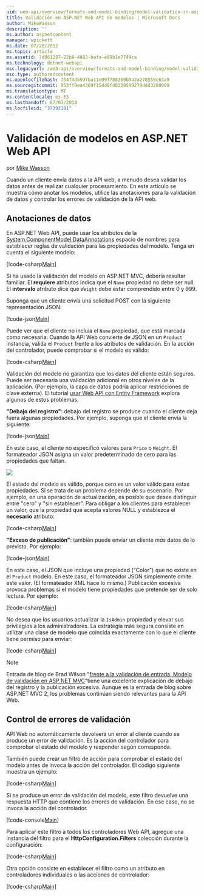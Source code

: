 ```yaml
---
uid: web-api/overview/formats-and-model-binding/model-validation-in-aspnet-web-api
title: Validación en ASP.NET Web API de modelos | Microsoft Docs
author: MikeWasson
description: ''
ms.author: aspnetcontent
manager: wpickett
ms.date: 07/20/2012
ms.topic: article
ms.assetid: 7d061207-22b8-4883-bafa-e89b1e7749ca
ms.technology: dotnet-webapi
msc.legacyurl: /web-api/overview/formats-and-model-binding/model-validation-in-aspnet-web-api
msc.type: authoredcontent
ms.openlocfilehash: 75474d5597ba11e09f788269b9a2a278559c63a9
ms.sourcegitcommit: 953ff9ea4369f154d6fd0239599279ddd3280009
ms.translationtype: MT
ms.contentlocale: es-ES
ms.lasthandoff: 07/03/2018
ms.locfileid: "37393101"
---
```

<a name="model-validation-in-aspnet-web-api"></a>Validación de modelos en ASP.NET Web API
====================
por [Mike Wasson](https://github.com/MikeWasson)

Cuando un cliente envía datos a la API web, a menudo desea validar los datos antes de realizar cualquier procesamiento. En este artículo se muestra cómo anotar los modelos, utilice las anotaciones para la validación de datos y controlar los errores de validación de la API web.

## <a name="data-annotations"></a>Anotaciones de datos

En ASP.NET Web API, puede usar los atributos de la [System.ComponentModel.DataAnnotations](/dotnet/api/system.componentmodel.dataannotations) espacio de nombres para establecer reglas de validación para las propiedades del modelo. Tenga en cuenta el siguiente modelo:

[!code-csharp[Main](model-validation-in-aspnet-web-api/samples/sample1.cs)]

Si ha usado la validación del modelo en ASP.NET MVC, debería resultar familiar. El **requiere** atributos indica que el `Name` propiedad no debe ser null. El **intervalo** atributo dice que `Weight` debe estar comprendido entre 0 y 999.

Suponga que un cliente envía una solicitud POST con la siguiente representación JSON:

[!code-json[Main](model-validation-in-aspnet-web-api/samples/sample2.json)]

Puede ver que el cliente no incluía el `Name` propiedad, que está marcada como necesaria. Cuando la API Web convierte de JSON en un `Product` instancia, valida el `Product` frente a los atributos de validación. En la acción del controlador, puede comprobar si el modelo es válido:

[!code-csharp[Main](model-validation-in-aspnet-web-api/samples/sample3.cs)]

Validación del modelo no garantiza que los datos del cliente están seguros. Puede ser necesaria una validación adicional en otros niveles de la aplicación. (Por ejemplo, la capa de datos podría aplicar restricciones de clave externa). El tutorial [usar Web API con Entity Framework](../data/using-web-api-with-entity-framework/part-1.md) explora algunos de estos problemas.

**"Debajo del registro"**: debajo del registro se produce cuando el cliente deja fuera algunas propiedades. Por ejemplo, suponga que el cliente envía la siguiente:

[!code-json[Main](model-validation-in-aspnet-web-api/samples/sample4.json)]

En este caso, el cliente no especificó valores para `Price` o `Weight`. El formateador JSON asigna un valor predeterminado de cero para las propiedades que faltan.

![](model-validation-in-aspnet-web-api/_static/image1.png)

El estado del modelo es válido, porque cero es un valor válido para estas propiedades. Si se trata de un problema depende de su escenario. Por ejemplo, en una operación de actualización, es posible que desee distinguir entre "cero" y "sin establecer". Para obligar a los clientes para establecer un valor, que la propiedad que acepta valores NULL y establezca el **necesario** atributo:

[!code-csharp[Main](model-validation-in-aspnet-web-api/samples/sample5.cs?highlight=1-2)]

**"Exceso de publicación"**: también puede enviar un cliente *más* datos de lo previsto. Por ejemplo:

[!code-json[Main](model-validation-in-aspnet-web-api/samples/sample6.json)]

En este caso, el JSON que incluye una propiedad ("Color") que no existe en el `Product` modelo. En este caso, el formateador JSON simplemente omite este valor. (El formateador XML hace lo mismo.) Publicación excesiva provoca problemas si el modelo tiene propiedades que pretende ser de solo lectura. Por ejemplo:

[!code-csharp[Main](model-validation-in-aspnet-web-api/samples/sample7.cs)]

No desea que los usuarios actualizar la `IsAdmin` propiedad y elevar sus privilegios a los administradores. La estrategia más segura consiste en utilizar una clase de modelo que coincida exactamente con lo que el cliente tiene permiso para enviar:

[!code-csharp[Main](model-validation-in-aspnet-web-api/samples/sample8.cs)]

> [!NOTE]
> Entrada de blog de Brad Wilson "[frente a la validación de entrada. Modelo de validación en ASP.NET MVC](http://bradwilson.typepad.com/blog/2010/01/input-validation-vs-model-validation-in-aspnet-mvc.html)"tiene una excelente explicación de debajo del registro y la publicación excesiva. Aunque es la entrada de blog sobre ASP.NET MVC 2, los problemas continúan siendo relevantes para la API Web.


## <a name="handling-validation-errors"></a>Control de errores de validación

API Web no automáticamente devolverá un error al cliente cuando se produce un error de validación. Es la acción del controlador para comprobar el estado del modelo y responder según corresponda.

También puede crear un filtro de acción para comprobar el estado del modelo antes de invoca la acción del controlador. El código siguiente muestra un ejemplo:

[!code-csharp[Main](model-validation-in-aspnet-web-api/samples/sample9.cs)]

Si se produce un error de validación del modelo, este filtro devuelve una respuesta HTTP que contiene los errores de validación. En ese caso, no se invoca la acción del controlador.

[!code-console[Main](model-validation-in-aspnet-web-api/samples/sample10.cmd)]

Para aplicar este filtro a todos los controladores Web API, agregue una instancia del filtro para el **HttpConfiguration.Filters** colección durante la configuración:

[!code-csharp[Main](model-validation-in-aspnet-web-api/samples/sample11.cs)]

Otra opción consiste en establecer el filtro como un atributo en controladores individuales o las acciones de controlador:

[!code-csharp[Main](model-validation-in-aspnet-web-api/samples/sample12.cs)]
